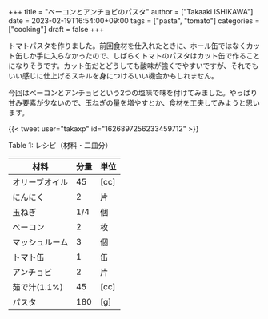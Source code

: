 +++
title = "ベーコンとアンチョビのパスタ"
author = ["Takaaki ISHIKAWA"]
date = 2023-02-19T16:54:00+09:00
tags = ["pasta", "tomato"]
categories = ["cooking"]
draft = false
+++

トマトパスタを作りました。前回食材を仕入れたときに、ホール缶ではなくカット缶しか手に入らなかったので、しばらくトマトのパスタはカット缶で作ることになりそうです。カット缶だとどうしても酸味が強くでやすいですが、それでもいい感じに仕上げるスキルを身につけるいい機会かもしれません。  

今回はベーコンとアンチョビという2つの塩味で味を付けてみました。やっぱり甘み要素が少ないので、玉ねぎの量を増やすとか、食材を工夫してみようと思います。  

{{< tweet user="takaxp" id="1626897256233459712" >}}  

<div class="table-caption">
  <span class="table-number">Table 1</span>:
  レシピ（材料・二皿分）
</div>

| 材料      | 分量 | 単位 |
|---------|----|----|
| オリーブオイル | 45  | [cc] |
| にんにく  | 2   | 片   |
| 玉ねぎ    | 1/4 | 個   |
| ベーコン  | 2   | 枚   |
| マッシュルーム | 3   | 個   |
| トマト缶  | 1   | 缶   |
| アンチョビ | 2   | 片   |
| 茹で汁(1.1%) | 45  | [cc] |
| パスタ    | 180 | [g]  |